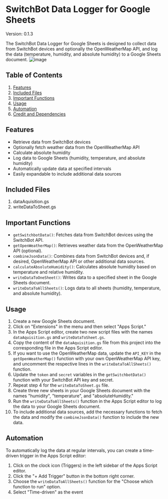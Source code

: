 # SwitchBot Data Logger for Google Sheets

Version: 0.1.3

The SwitchBot Data Logger for Google Sheets is designed to collect data from SwitchBot devices and optionally the OpenWeatherMap API, and log the data (temperature, humidity, and absolute humidity) to a Google Sheets document.
![image](https://user-images.githubusercontent.com/98264095/235267917-bf176bcd-e51a-4101-9e2e-a9fcebaa5962.png)

## Table of Contents

1. [Features](#features)
2. [Included Files](#included-files)
3. [Important Functions](#important-functions)
4. [Usage](#usage)
5. [Automation](#automation)
6. [Credit and Dependencies](#credit-and-dependencies)

## Features

- Retrieve data from SwitchBot devices
- Optionally fetch weather data from the OpenWeatherMap API
- Calculate absolute humidity
- Log data to Google Sheets (humidity, temperature, and absolute humidity)
- Automatically update data at specified intervals
- Easily expandable to include additional data sources

## Included Files

1. dataAquisition.gs
2. writeDataToSheet.gs

## Important Functions

- `getSwitchbotData()`: Fetches data from SwitchBot devices using the SwitchBot API.
- `getOpenWeatherMap()`: Retrieves weather data from the OpenWeatherMap API (optional).
- `combineJsonData()`: Combines data from SwitchBot devices and, if desired, OpenWeatherMap API or other additional data sources.
- `calculateAbsoluteHumidity()`: Calculates absolute humidity based on temperature and relative humidity.
- `writeDataToOneSheet()`: Writes data to a specified sheet in the Google Sheets document.
- `writeDataToAllSheets()`: Logs data to all sheets (humidity, temperature, and absolute humidity).

## Usage

1. Create a new Google Sheets document.
2. Click on "Extensions" in the menu and then select "Apps Script."
3. In the Apps Script editor, create two new script files with the names `dataAquisition.gs` and `writeDataToSheet.gs`.
4. Copy the content of the `dataAquisition.gs` file from this project into the corresponding file in the Apps Script editor.
5. If you want to use the OpenWeatherMap data, update the `API_KEY` in the `getOpenWeatherMap()` function with your own OpenWeatherMap API key, and uncomment the respective lines in the `writeDataToAllSheets()` function.
6. Update the `token` and `secret` variables in the `getSwitchbotData()` function with your SwitchBot API key and secret.
7. Repeat step 4 for the `writeDataToSheet.gs` file.
8. Create three new sheets in your Google Sheets document with the names "humidity", "temperature", and "absoluteHumidity."
9. Run the `writeDataToAllSheets()` function in the Apps Script editor to log the data to your Google Sheets document.
10. To include additional data sources, add the necessary functions to fetch the data and modify the `combineJsonData()` function to include the new data.

## Automation

To automatically log the data at regular intervals, you can create a time-driven trigger in the Apps Script editor:

1. Click on the clock icon (Triggers) in the left sidebar of the Apps Script editor.
2. Click the "+ Add Trigger" button in the bottom right corner.
3. Choose the `writeDataToAllSheets()` function for the "Choose which function to run" option.
4. Select "Time-driven" as the event
